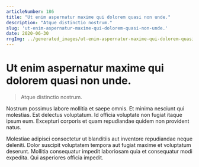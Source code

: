 ```yaml
---
articleNumber: 186
title: "Ut enim aspernatur maxime qui dolorem quasi non unde."
description: "Atque distinctio nostrum."
slug: 'ut-enim-aspernatur-maxime-qui-dolorem-quasi-non-unde.'
date: 2020-06-30
rngImg: ../generated_images/ut-enim-aspernatur-maxime-qui-dolorem-quasi-non-unde..jpg
---
```


# Ut enim aspernatur maxime qui dolorem quasi non unde.

> Atque distinctio nostrum.

Nostrum possimus labore mollitia et saepe omnis. Et minima nesciunt qui molestias. Est delectus voluptatum. Id officia voluptate non fugiat itaque ipsum eum. Excepturi corporis et quam repudiandae quidem non provident natus.
 Molestiae adipisci consectetur ut blanditiis aut inventore repudiandae neque deleniti. Dolor suscipit voluptatem tempora aut fugiat maxime et voluptatum deserunt. Mollitia consequatur impedit laboriosam quia et consequatur modi expedita. Qui asperiores officia impedit.
